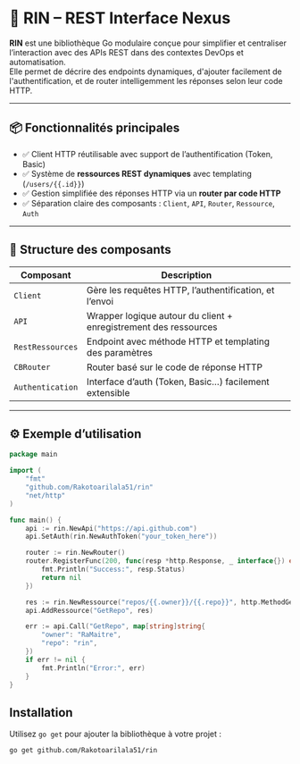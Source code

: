 # 🚀 RIN – REST Interface Nexus

**RIN** est une bibliothèque Go modulaire conçue pour simplifier et centraliser l’interaction avec des APIs REST dans des contextes DevOps et automatisation.  
Elle permet de décrire des endpoints dynamiques, d'ajouter facilement de l'authentification, et de router intelligemment les réponses selon leur code HTTP.

---

## 📦 Fonctionnalités principales

- ✅ Client HTTP réutilisable avec support de l’authentification (Token, Basic)
- ✅ Système de **ressources REST dynamiques** avec templating (`/users/{{.id}}`)
- ✅ Gestion simplifiée des réponses HTTP via un **router par code HTTP**
- ✅ Séparation claire des composants : `Client`, `API`, `Router`, `Ressource`, `Auth`

---

## 🧩 Structure des composants

| Composant | Description |
|----------|-------------|
| `Client` | Gère les requêtes HTTP, l’authentification, et l’envoi |
| `API` | Wrapper logique autour du client + enregistrement des ressources |
| `RestRessources` | Endpoint avec méthode HTTP et templating des paramètres |
| `CBRouter` | Router basé sur le code de réponse HTTP |
| `Authentication` | Interface d’auth (Token, Basic…) facilement extensible |

---

## ⚙️ Exemple d’utilisation

```go
package main

import (
    "fmt"
    "github.com/Rakotoarilala51/rin"
    "net/http"
)

func main() {
    api := rin.NewApi("https://api.github.com")
    api.SetAuth(rin.NewAuthToken("your_token_here"))

    router := rin.NewRouter()
    router.RegisterFunc(200, func(resp *http.Response, _ interface{}) error {
        fmt.Println("Success:", resp.Status)
        return nil
    })

    res := rin.NewRessource("repos/{{.owner}}/{{.repo}}", http.MethodGet, router)
    api.AddRessource("GetRepo", res)

    err := api.Call("GetRepo", map[string]string{
        "owner": "RaMaitre",
        "repo": "rin",
    })
    if err != nil {
        fmt.Println("Error:", err)
    }
}
```
## Installation

Utilisez `go get` pour ajouter la bibliothèque à votre projet :

```bash
go get github.com/Rakotoarilala51/rin

